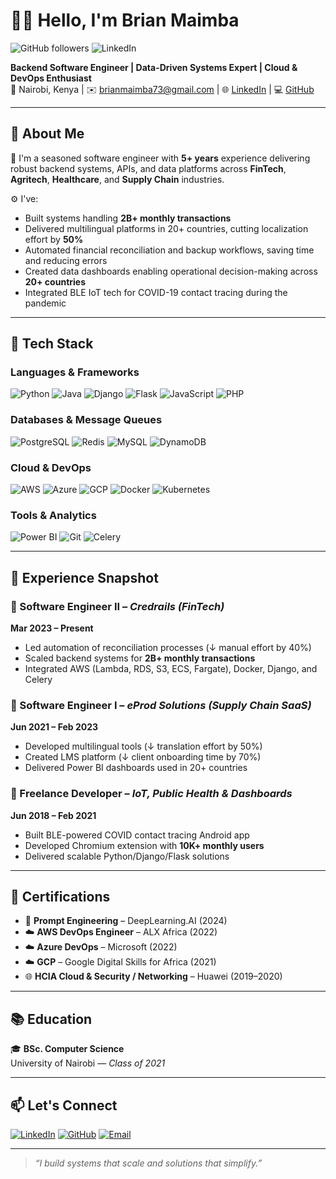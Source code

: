 # 👋🏾 Hello, I'm Brian Maimba

![GitHub followers](https://img.shields.io/github/followers/maimbaM?label=Followers&style=social)
![LinkedIn](https://img.shields.io/badge/LinkedIn-blue?logo=linkedin&style=flat&link=https://www.linkedin.com/in/brian-maimba/)

**Backend Software Engineer | Data-Driven Systems Expert | Cloud & DevOps Enthusiast**  
📍 Nairobi, Kenya | ✉️ brianmaimba73@gmail.com | 🌐 [LinkedIn](https://www.linkedin.com/in/brian-maimba/) | 💻 [GitHub](https://github.com/maimbaM)

---

## 🚀 About Me

🎯 I'm a seasoned software engineer with **5+ years** experience delivering robust backend systems, APIs, and data platforms across **FinTech**, **Agritech**, **Healthcare**, and **Supply Chain** industries.

⚙️ I've:
- Built systems handling **2B+ monthly transactions**
- Delivered multilingual platforms in 20+ countries, cutting localization effort by **50%**
- Automated financial reconciliation and backup workflows, saving time and reducing errors
- Created data dashboards enabling operational decision-making across **20+ countries**
- Integrated BLE IoT tech for COVID-19 contact tracing during the pandemic 

---

## 🧰 Tech Stack

### Languages & Frameworks  
![Python](https://img.shields.io/badge/-Python-3776AB?style=flat&logo=python&logoColor=white)
![Java](https://img.shields.io/badge/-Java-092E20?style=flat&logo=java)
![Django](https://img.shields.io/badge/-Django-092E20?style=flat&logo=django)
![Flask](https://img.shields.io/badge/-Flask-000?style=flat&logo=flask)
![JavaScript](https://img.shields.io/badge/-JavaScript-F7DF1E?style=flat&logo=javascript&logoColor=000)
![PHP](https://img.shields.io/badge/-PHP-777BB4?style=flat&logo=php)

### Databases & Message Queues  
![PostgreSQL](https://img.shields.io/badge/-PostgreSQL-336791?style=flat&logo=postgresql)
![Redis](https://img.shields.io/badge/-Redis-DC382D?style=flat&logo=redis)
![MySQL](https://img.shields.io/badge/-MySQL-4479A1?style=flat&logo=mysql)
![DynamoDB](https://img.shields.io/badge/-DynamoDB-4053D6?style=flat&logo=amazon-dynamodb)

### Cloud & DevOps  
![AWS](https://img.shields.io/badge/-AWS-232F3E?style=flat&logo=amazon-aws)
![Azure](https://img.shields.io/badge/-Azure-0078D4?style=flat&logo=microsoft-azure)
![GCP](https://img.shields.io/badge/-GCP-4285F4?style=flat&logo=google-cloud)
![Docker](https://img.shields.io/badge/-Docker-2496ED?style=flat&logo=docker)
![Kubernetes](https://img.shields.io/badge/-Kubernetes-326CE5?style=flat&logo=kubernetes)

### Tools & Analytics  
![Power BI](https://img.shields.io/badge/-PowerBI-F2C811?style=flat&logo=power-bi&logoColor=000)
![Git](https://img.shields.io/badge/-Git-F05032?style=flat&logo=git)
![Celery](https://img.shields.io/badge/-Celery-37814A?style=flat&logo=celery)

---

## 💼 Experience Snapshot

### 🔹 Software Engineer II – *Credrails (FinTech)*  
**Mar 2023 – Present**
- Led automation of reconciliation processes (↓ manual effort by 40%)
- Scaled backend systems for **2B+ monthly transactions**
- Integrated AWS (Lambda, RDS, S3, ECS, Fargate), Docker, Django, and Celery

### 🔹 Software Engineer I – *eProd Solutions (Supply Chain SaaS)*  
**Jun 2021 – Feb 2023**
- Developed multilingual tools (↓ translation effort by 50%)
- Created LMS platform (↓ client onboarding time by 70%)
- Delivered Power BI dashboards used in 20+ countries

### 🔹 Freelance Developer – *IoT, Public Health & Dashboards*  
**Jun 2018 – Feb 2021**
- Built BLE-powered COVID contact tracing Android app
- Developed Chromium extension with **10K+ monthly users**
- Delivered scalable Python/Django/Flask solutions

---


## 🧠 Certifications

- 🧪 **Prompt Engineering** – DeepLearning.AI (2024)  
- ☁️ **AWS DevOps Engineer** – ALX Africa (2022)  
- ☁️ **Azure DevOps** – Microsoft (2022)  
- ☁️ **GCP** – Google Digital Skills for Africa (2021)  
- 🌐 **HCIA Cloud & Security / Networking** – Huawei (2019–2020)

---

## 📚 Education

🎓 **BSc. Computer Science**  
University of Nairobi — *Class of 2021*

---




## 📫 Let's Connect

[![LinkedIn](https://img.shields.io/badge/-LinkedIn-blue?style=for-the-badge&logo=linkedin)](https://linkedin.com/in/brian-maimba)
[![GitHub](https://img.shields.io/badge/-GitHub-black?style=for-the-badge&logo=github)](https://github.com/maimbaM)
[![Email](https://img.shields.io/badge/-Email-EA4335?style=for-the-badge&logo=gmail&logoColor=white)](mailto:brianmaimba73@gmail.com)

---

> _“I build systems that scale and solutions that simplify.”_

